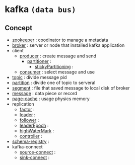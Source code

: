 # kafka `(data bus)`

## Concept
- [zookeeper](zookeeper) : coodinator to manage a metadata
- [broker](broker) : server or node that installed kafka application
- client
  - [producer](producer) : create message and send
    - [partitioner](partitioner) : 
      - [stickyPartitioning](stickyPartitioning) :
  - [consumer](consumer) : select message and use
- [topic](topic) : divide message pid
- [partition](partition) : divide one of topic to serveral
- [segment](segment) : file that saved message to local disk of broker
- [message](message) : data piece or record
- [page-cache](page-cache) : usage physics memory
- replication
  - [factor](factor) :
  - [leader](leader) :
  - [follower](follower) :
  - [leaderEpoch](leaderEpoch) :
  - [highWaterMark](highWaterMark) :
  - [controller](controller) : 
- [schema-registry](schema-registry) :
- kafka-connect
  - [source-connect](source-connect) :
  - [sink-connect](sink-connect) :
